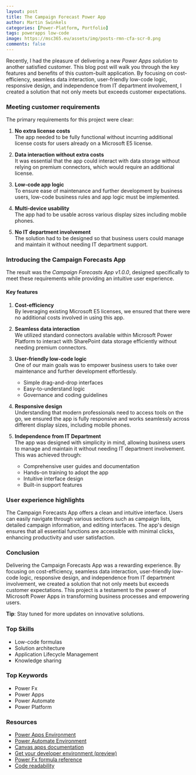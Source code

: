 ```yaml
---
layout: post
title: The Campaign Forecast Power App
author: Martin Swinkels
categories: [Power-Platform, Portfolio]
tags: powerapps low-code
image: https://msc365.eu/assets/img/posts-rmn-cfa-scr-0.png
comments: false
---
```


Recently, I had the pleasure of delivering a new _Power Apps solution_ to another satisfied customer. This blog post will walk you through the key features and benefits of this custom-built application. By focusing on cost-efficiency, seamless data interaction, user-friendly low-code logic, responsive design, and independence from IT department involvement, I created a solution that not only meets but exceeds customer expectations.

### Meeting customer requirements

The primary requirements for this project were clear:

1.	**No extra license costs**  
    The app needed to be fully functional without incurring additional license costs for users already on a Microsoft E5 license.

2.	**Data interaction without extra costs**  
    It was essential that the app could interact with data storage without relying on premium connectors, which would require an additional license.

3.	**Low-code app logic**  
    To ensure ease of maintenance and further development by business users, low-code business rules and app logic must be implemented.

4.	**Multi-device usability**  
    The app had to be usable across various display sizes including mobile phones.

5.	**No IT department involvement**  
    The solution had to be designed so that business users could manage and maintain it without needing IT department support. 
    
### Introducing the Campaign Forecasts App

The result was the _Campaign Forecasts App v1.0.0_, designed specifically to meet these requirements while providing an intuitive user experience.

#### Key features

1.	**Cost-efficiency**  
    By leveraging existing Microsoft E5 licenses, we ensured that there were no additional costs involved in using this app.

2.	**Seamless data interaction**  
    We utilized standard connectors available within Microsoft Power Platform to interact with SharePoint data storage efficiently without needing premium connectors.

3.	**User-friendly low-code logic**  
    One of our main goals was to empower business users to take over maintenance and further development effortlessly.

    - Simple drag-and-drop interfaces
    - Easy-to-understand logic 
    - Governance and coding guidelines

4.	**Responsive design**  
    Understanding that modern professionals need to access tools on the go, we ensured the app is fully responsive and works seamlessly across different display sizes, including mobile phones.

5.	**Independence from IT Department**  
    The app was designed with simplicity in mind, allowing business users to manage and maintain it without needing IT department involvement. This was achieved through:

    - Comprehensive user guides and documentation
    - Hands-on training to adopt the app
    - Intuitive interface design
    - Built-in support features

### User experience highlights

The Campaign Forecasts App offers a clean and intuitive interface. Users can easily navigate through various sections such as campaign lists, detailed campaign information, and editing interfaces. The app's design ensures that all essential functions are accessible with minimal clicks, enhancing productivity and user satisfaction.
 
### Conclusion

Delivering the Campaign Forecasts App was a rewarding experience. By focusing on cost-efficiency, seamless data interaction, user-friendly low-code logic, responsive design, and independence from IT department involvement, we created a solution that not only meets but exceeds customer expectations. 
This project is a testament to the power of Microsoft Power Apps in transforming business processes and empowering users.

<div class="tip">
    <p><strong>Tip</strong>: Stay tuned for more updates on innovative solutions.</p>
</div>

### Top Skills

- Low-code formulas
- Solution architecture
- Application Lifecycle Management
- Knowledge sharing

### Top Keywords

- Power Fx
- Power Apps
- Power Automate
- Power Platform

### Resources

- [Power Apps Environment](https://make.powerapps.com/)
- [Power Automate Environment](https://make.powerautomate.com/)
- [Canvas apps documentation](https://learn.microsoft.com/en-us/power-apps/maker/canvas-apps/)
- [Get your developer environment (preview)](https://learn.microsoft.com/en-us/power-apps/maker/maker-create-environment)
- [Power Fx formula reference](https://learn.microsoft.com/en-us/power-platform/power-fx/formula-reference-overview)
- [Code readability](https://learn.microsoft.com/en-us/power-apps/guidance/coding-guidelines/code-readability)
